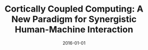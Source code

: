 ---
title: "Cortically Coupled Computing: A New Paradigm for Synergistic Human-Machine Interaction"
date: 2016-01-01
authors_string: Sameer Saproo, Josef Faller, Victor Shih, Paul Sajda, Nicholas Waytowich, Addison Bohannon, Vernon Lawhern, Brent Lance, David Jangraw
authors:
   - Sameer Saproo
   - Josef Faller
   - Victor Shih
   - Paul Sajda
   - Nicholas Waytowich
   - Addison Bohannon
   - Vernon Lawhern
   - Brent Lance
   - David Jangraw
author_ids:
   - david_jangraw
journal: 'Computer'
volume: 49
issue: 
pages: 60-68
book_title: ''
publisher: ''
abstract: ""
project_id: 
paper_url: http://ieeexplore.ieee.org/document/7562326/http://xplorestaging.ieee.org/ielx7/2/7562313/07562326.pdf?arnumber=7562326
doi: 10.1109/MC.2016.294
data_loc: ''
code_loc: ''
file: '/assets/publications//assets/publications/'
file_name: '/assets/publications/'
type: journal_article
pub_str: ' (2016) Computer 49: 60-68'
layout: publication 
---